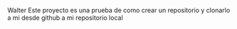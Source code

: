 Walter 
Este proyecto es una prueba de como crear un repositorio y clonarlo a mi desde github a mi repositorio local